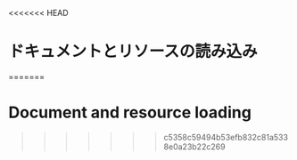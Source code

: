 
<<<<<<< HEAD
# ドキュメントとリソースの読み込み
=======
# Document and resource loading
>>>>>>> c5358c59494b53efb832c81a5338e0a23b22c269
